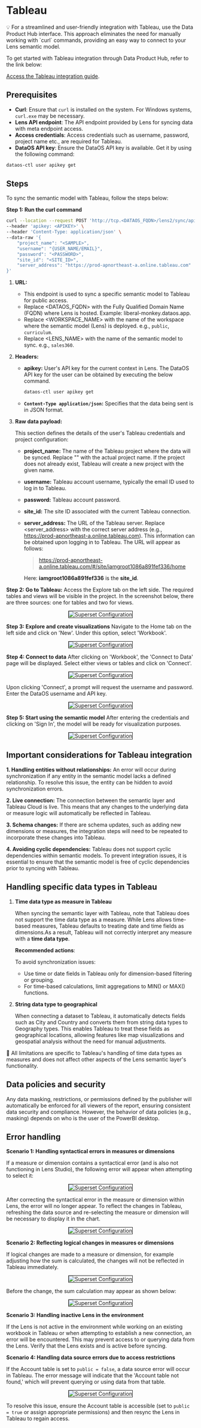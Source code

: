 # Tableau

<aside class="callout">
💡 For a streamlined and user-friendly integration with Tableau, use the Data Product Hub interface. This approach eliminates the need for manually working with `curl` commands, providing an easy way to connect to your Lens semantic model.

To get started with Tableau integration through Data Product Hub, refer to the link below:

<a href="/interfaces/data_product_hub/activation/bi_sync/tableau_cloud/">Access the Tableau integration guide</a>.
</aside>


## Prerequisites

- **Curl**: Ensure that `curl` is installed on the system. For Windows systems, `curl.exe` may be necessary.
- **Lens API endpoint**: The API endpoint provided by Lens for syncing data with meta endpoint access.
- **Access credentials**: Access credentials such as username, password, project name etc., are required for Tableau.
- **DataOS API key**: Ensure the DataOS API key is available. Get it by using the following command:

```bash
dataos-ctl user apikey get
```

## Steps

To sync the semantic model with Tableau, follow the steps below:

**Step 1: Run the curl command**

```bash
curl --location --request POST 'http://tcp.<DATAOS_FQDN>/lens2/sync/api/v1/tableau-cloud/<WORKSPACE_NAME>:<LENS_NAME>' \
--header 'apikey: <APIKEY>' \
--header 'Content-Type: application/json' \
--data-raw '{
    "project_name": "<SAMPLE>",
    "username": "{USER_NAME/EMAIL}",
    "password": "<PASSWORD>",
    "site_id": "<SITE_ID>",
    "server_address": "https://prod-apnortheast-a.online.tableau.com"
}'
```

1. **URL:**

    - This endpoint is used to sync a specific semantic model to Tableau for public access.
    - Replace <DATAOS_FQDN> with the Fully Qualified Domain Name (FQDN) where Lens is hosted. Example: liberal-monkey.dataos.app.
    - Replace <WORKSPACE_NAME> with the name of the workspace where the semantic model (Lens) is deployed. e.g., `public`, `curriculum`.
    - Replace <LENS_NAME> with the name of the semantic model to sync. e.g., `sales360`.

2. **Headers:**

    - **apikey:** User's API key for the current context in Lens. The DataOS API key for the user can be obtained by executing the below command.

        ```bash
        dataos-ctl user apikey get
        ```

    - **`Content-Type application/json`:** Specifies that the data being sent is in JSON format.
 
3. **Raw data payload:**

    This section defines the details of the user's Tableau credentials and project configuration:

    - **project_name:** The name of the Tableau project where the data will be synced. Replace "<sample>" with the actual project name. If the project does not already exist, Tableau will create a new project with the given name.

    - **username:** Tableau account username, typically the email ID used to log in to Tableau.

    - **password:** Tableau account password.
    
    - **site_id:** The site ID associated with the current Tableau connection.

    - **server_address:** The URL of the Tableau server.  Replace <server_address> with the correct server address (e.g., https://prod-apnortheast-a.online.tableau.com). This information can be obtained upon logging in to Tableau. The URL will appear as follows:

        > https://prod-apnortheast-a.online.tableau.com/#/site/iamgroot1086a891fef336/home

         Here: **iamgroot1086a891fef336**  is the **site_id**.

**Step 2: Go to Tableau:** Access the Explore tab on the left side. The required tables and views will be visible in the project. In the screenshot below, there are three sources: one for tables and two for views.

<div style="text-align: center;">
    <img src="/resources/lens/bi_integration/tableau1.png" alt="Superset Configuration" style="max-width: 80%; height: auto; border: 1px solid #000;">
</div>

**Step 3: Explore and create visualizations** Navigate to the Home tab on the left side and click on 'New'. Under this option, select 'Workbook'.

<div style="text-align: center;">
    <img src="/resources/lens/bi_integration/tableau2.png" alt="Superset Configuration" style="max-width: 80%; height: auto; border: 1px solid #000;">
</div>

**Step 4: Connect to data** After clicking on 'Workbook', the 'Connect to Data' page will be displayed. Select either views or tables and click on 'Connect'.

<div style="text-align: center;">
    <img src="/resources/lens/bi_integration/tableau3.png" alt="Superset Configuration" style="max-width: 80%; height: auto; border: 1px solid #000;">
</div>

Upon clicking 'Connect', a prompt will request the username and password. Enter the DataOS username and API key.


<div style="text-align: center;">
    <img src="/resources/lens/bi_integration/tableau4.png" alt="Superset Configuration" style="max-width: 80%; height: auto; border: 1px solid #000;">
</div>

**Step 5: Start using the semantic model** After entering the credentials and clicking on 'Sign In', the model will be ready for visualization purposes.

<div style="text-align: center;">
    <img src="/resources/lens/bi_integration/tableau5.png" alt="Superset Configuration" style="max-width: 80%; height: auto; border: 1px solid #000;">
</div>

## Important considerations for Tableau integration

**1. Handling entities without relationships:** An error will occur during synchronization if any entity in the semantic model lacks a defined relationship. To resolve this issue, the entity can be hidden to avoid synchronization errors.

**2. Live connection:** The connection between the semantic layer and Tableau Cloud is live. This means that any changes to the underlying data or measure logic will automatically be reflected in Tableau.

**3. Schema changes:** If there are schema updates, such as adding new dimensions or measures, the integration steps will need to be repeated to incorporate these changes into Tableau.

**4. Avoiding cyclic dependencies:** Tableau does not support cyclic dependencies within semantic models. To prevent integration issues, it is essential to ensure that the semantic model is free of cyclic dependencies prior to syncing with Tableau.


## Handling specific data types in Tableau

1. **Time data type as measure in Tableau**  

    When syncing the semantic layer with Tableau, note that Tableau does not support the time data type as a measure. While Lens allows time-based measures, Tableau defaults to treating date and time fields as dimensions.As a result, Tableau will not correctly interpret any measure with a **time data type**.


    **Recommended actions**:

    To avoid synchronization issues:

    - Use time or date fields in Tableau only for dimension-based filtering or grouping.
    - For time-based calculations, limit aggregations to MIN() or MAX() functions.

2. **String data type to geographical**

    When connecting a dataset to Tableau, it automatically detects fields such as City and Country and converts them from string data types to Geography types. This enables Tableau to treat these fields as geographical locations, allowing features like map visualizations and geospatial analysis without the need for manual adjustments.

<aside class="callout">
📌 All limitations are specific to Tableau's handling of time data types as measures and does not affect other aspects of the Lens semantic layer's functionality.

</aside>

## Data policies and security

Any data masking, restrictions, or permissions defined by the publisher will automatically be enforced for all viewers of the report, ensuring consistent data security and compliance. However, the behavior of data policies (e.g., masking) depends on who is the user of the PowerBI desktop.

## Error handling 

**Scenario 1: Handling syntactical errors in measures or dimensions** 

If a measure or dimension contains a syntactical error (and is also not functioning in Lens Studio), the following error will appear when attempting to select it:

<div style="text-align: center;">
    <img src="/resources/lens/bi_integration/image02.png" alt="Superset Configuration" style="max-width: 80%; height: auto; border: 1px solid #000;">
</div>

After correcting the syntactical error in the measure or dimension within Lens, the error will no longer appear. To reflect the changes in Tableau, refreshing the data source and re-selecting the measure or dimension will be necessary to display it in the chart.


<div style="text-align: center;">
    <img src="/resources/lens/bi_integration/image03.png" alt="Superset Configuration" style="max-width: 80%; height: auto; border: 1px solid #000;">
</div>


**Scenario 2: Reflecting logical changes in measures or dimensions**

If logical changes are made to a measure or dimension, for example adjusting how the sum is calculated, the changes will not be reflected in Tableau immediately.

<div style="text-align: center;">
    <img src="/resources/lens/bi_integration/image04.png" alt="Superset Configuration" style="max-width: 80%; height: auto; border: 1px solid #000;">
</div>

Before the change, the sum calculation may appear as shown below:

<div style="text-align: center;">
    <img src="/resources/lens/bi_integration/image05.png" alt="Superset Configuration" style="max-width: 80%; height: auto; border: 1px solid #000;">
</div>


**Scenario 3: Handling inactive Lens in the environment** 

If the Lens is not active in the environment while working on an existing workbook in Tableau or when attempting to establish a new connection, an error will be encountered. This may prevent access to or querying data from the Lens. Verify that the Lens exists and is active before syncing.


**Scenario 4: Handling data source errors due to access restrictions**

If the Account table is set to `public = false`, a data source error will occur in Tableau. The error message will indicate that the 'Account table not found,' which will prevent querying or using data from that table.

<div style="text-align: center;">
    <img src="/resources/lens/bi_integration/image06.png" alt="Superset Configuration" style="max-width: 80%; height: auto; border: 1px solid #000;">
</div>

To resolve this issue, ensure the Account table is accessible (set to `public = true` or assign appropriate permissions) and then resync the Lens in Tableau to regain access.
